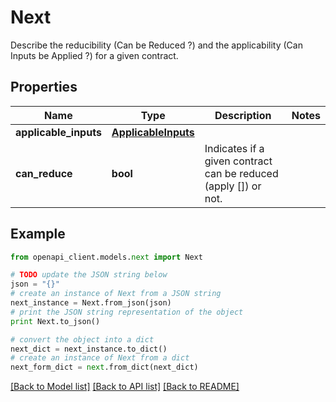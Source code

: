 # Next

Describe the reducibility (Can be Reduced ?) and the applicability (Can Inputs be Applied ?) for a given contract.

## Properties
Name | Type | Description | Notes
------------ | ------------- | ------------- | -------------
**applicable_inputs** | [**ApplicableInputs**](ApplicableInputs.md) |  | 
**can_reduce** | **bool** | Indicates if a given contract can be reduced (apply []) or not. | 

## Example

```python
from openapi_client.models.next import Next

# TODO update the JSON string below
json = "{}"
# create an instance of Next from a JSON string
next_instance = Next.from_json(json)
# print the JSON string representation of the object
print Next.to_json()

# convert the object into a dict
next_dict = next_instance.to_dict()
# create an instance of Next from a dict
next_form_dict = next.from_dict(next_dict)
```
[[Back to Model list]](../README.md#documentation-for-models) [[Back to API list]](../README.md#documentation-for-api-endpoints) [[Back to README]](../README.md)


